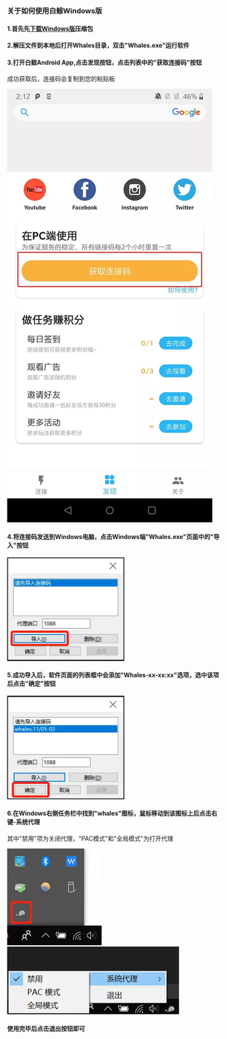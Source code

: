 ### 关于如何使用白鲸Windows版
#### 1.首先先[下载Windows版][1]压缩包
#### 2.解压文件到本地后打开Whales目录，双击"Whales.exe"运行软件
#### 3.打开白鲸Android App,点击发现按钮，点击列表中的"获取连接码"按钮
成功获取后，连接码会复制到您的粘贴板

![获取连接码](../resources/windows_helper_code.webp)
#### 4.将连接码发送到Windows电脑，点击Windows端"Whales.exe"页面中的"导入"按钮
![获取连接码](../resources/windows_helper_import.webp)
#### 5.成功导入后，软件页面的列表框中会添加"Whales-xx-xx:xx"选项，选中该项后点击"确定"按钮
![获取连接码](../resources/windows_helper_confirm.webp)
#### 6.在Windows右侧任务栏中找到"whales"图标，鼠标移动到该图标上后点击右键-系统代理
其中"禁用"项为关闭代理，"PAC模式"和"全局模式"为打开代理

![获取连接码](../resources/windows_helper_icon.webp)
![获取连接码](../resources/windows_helper_proxy.webp)
#### 使用完毕后点击退出按钮即可

[1]: https://raw.githubusercontent.com/vpn-whales/whales/master/whales-windows/Whales.rar